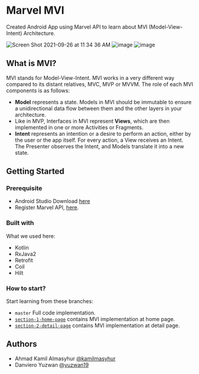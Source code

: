# Marvel MVI

Created Android App using Marvel API to learn about MVI (Model-View-Intent) Architecture.

![Screen Shot 2021-09-26 at 11 34 36 AM](https://user-images.githubusercontent.com/18300552/134793853-a948b77a-4eeb-4f8a-926c-f160819caf89.png)
![image](https://user-images.githubusercontent.com/18300552/134793581-21d3748d-3e72-4781-9aa3-ef0c916c7dcf.png)
![image](https://user-images.githubusercontent.com/18300552/134793861-6e7c0423-9369-4e66-83d2-1f1520836b01.png)

## What is MVI?

MVI stands for Model-View-Intent. MVI works in a very different way compared to its distant relatives, MVC, MVP or MVVM. 
The role of each MVI components is as follows:

* **Model** represents a state. Models in MVI should be immutable to ensure a unidirectional data flow between them and the other layers in your architecture.
* Like in MVP, Interfaces in MVI represent **Views**, which are then implemented in one or more Activities or Fragments.
* **Intent** represents an intention or a desire to perform an action, either by the user or the app itself. For every action, a View receives an Intent. The Presenter observes the Intent, and Models translate it into a new state.

## Getting Started

### Prerequisite

* Android Studio
  Download [here](https://developer.android.com/studio) 
* Register Marvel API, [here](https://developer.marvel.com/).

### Built with

What we used here:
* Kotlin
* RxJava2
* Retrofit
* Coil
* Hilt

### How to start?

Start learning from these branches:
* `master` Full code implementation.
* [`section-1-home-page`](https://github.com/kamilmasyhur/marvel-mvi/tree/section-1-home-page) contains MVI implementation at home page. 
* [`section-2-detail-page`](https://github.com/kamilmasyhur/marvel-mvi/tree/section-2-detail-page) contains MVI implementation at detail page.

## Authors

* Ahmad Kamil Almasyhur
  [@kamilmasyhur](https://github.com/kamilmasyhur)
* Danviero Yuzwan 
  [@yuzwan19](https://github.com/Yuzwan19)

